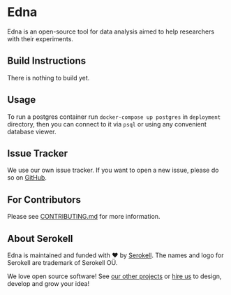 <!--
   - SPDX-FileCopyrightText: 2019-2021 Serokell <https://serokell.io>
   -
   - SPDX-License-Identifier: LicenseRef-ReplaceMe
   -->

# Edna

<!--
TODO: CI and license badges!

[![License: MPL 2.0](https://img.shields.io/badge/License-MPL%202.0-brightgreen.svg)](https://opensource.org/licenses/MPL-2.0)
   -->

Edna is an open-source tool for data analysis aimed to help researchers with their experiments.

## Build Instructions

There is nothing to build yet.

## Usage

To run a postgres container run `docker-compose up postgres` in `deployment` directory,
then you can connect to it via `psql` or using any convenient database viewer.

## Issue Tracker

We use our own issue tracker.
If you want to open a new issue, please do so on [GitHub](https://github.com/serokell/edna/issues/new/choose).

## For Contributors

Please see [CONTRIBUTING.md](CONTRIBUTING.md) for more information.

## About Serokell

Edna is maintained and funded with ❤️ by [Serokell](https://serokell.io/).
The names and logo for Serokell are trademark of Serokell OÜ.

We love open source software! See [our other projects](https://serokell.io/community?utm_source=github) or [hire us](https://serokell.io/hire-us?utm_source=github) to design, develop and grow your idea!
